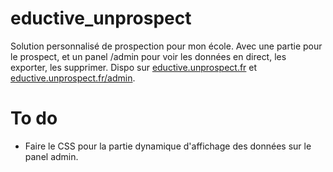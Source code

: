 # eductive_unprospect
Solution personnalisé de prospection pour mon école. Avec une partie pour le prospect, et un panel /admin pour voir les données en direct, les exporter, les supprimer.
Dispo sur [eductive.unprospect.fr] et [eductive.unprospect.fr/admin].

# To do
- Faire le CSS pour la partie dynamique d'affichage des données sur le panel admin.


[eductive.unprospect.fr]: https://eductive.unprospect.fr
[eductive.unprospect.fr/admin]: https://eductive.unprospect.fr/admin


